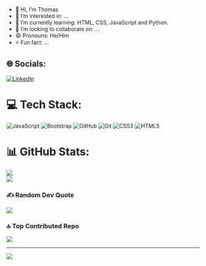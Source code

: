- 👋 Hi, I’m Thomas
- 👀 I’m interested in: ...
- 🌱 I’m currently learning: HTML, CSS, JavaScript and Python.
- 💞️ I’m looking to collaborate on: ...
- 😄 Pronouns: He/Him
- ⚡ Fun fact: ...



## 🌐 Socials:
[![LinkedIn](https://img.shields.io/badge/LinkedIn-%230077B5.svg?logo=linkedin&logoColor=white)](https://linkedin.com/in/xGodai) 

# 💻 Tech Stack:
![JavaScript](https://img.shields.io/badge/javascript-%23323330.svg?style=for-the-badge&logo=javascript&logoColor=%23F7DF1E) ![Bootstrap](https://img.shields.io/badge/bootstrap-%238511FA.svg?style=for-the-badge&logo=bootstrap&logoColor=white) ![GitHub](https://img.shields.io/badge/github-%23121011.svg?style=for-the-badge&logo=github&logoColor=white) ![Git](https://img.shields.io/badge/git-%23F05033.svg?style=for-the-badge&logo=git&logoColor=white) ![CSS3](https://img.shields.io/badge/css3-%231572B6.svg?style=for-the-badge&logo=css3&logoColor=white) ![HTML5](https://img.shields.io/badge/html5-%23E34F26.svg?style=for-the-badge&logo=html5&logoColor=white)
# 📊 GitHub Stats:
![](https://nirzak-streak-stats.vercel.app/?user=xGodai&theme=dark&hide_border=false)<br/>
![](https://github-readme-stats.vercel.app/api/top-langs/?username=xGodai&theme=dark&hide_border=false&include_all_commits=false&count_private=false&layout=compact)

### ✍️ Random Dev Quote
![](https://quotes-github-readme.vercel.app/api?type=horizontal&theme=radical)

### 🔝 Top Contributed Repo
![](https://github-contributor-stats.vercel.app/api?username=xGodai&limit=5&theme=dark&combine_all_yearly_contributions=true)

---
[![](https://visitcount.itsvg.in/api?id=xGodai&icon=0&color=0)](https://visitcount.itsvg.in)

<!-- Proudly created with GPRM ( https://gprm.itsvg.in ) -->
